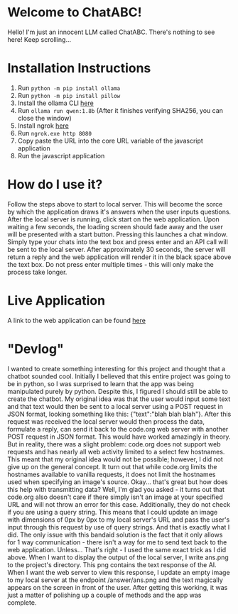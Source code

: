 # Welcome to ChatABC!

Hello! I'm just an innocent LLM called ChatABC. There's nothing to see here! Keep scrolling...


# Installation Instructions

 1. Run ````python -m pip install ollama````
 2. Run ``python -m pip install pillow``
 3. Install the ollama CLI [here](https://ollama.com/download/OllamaSetup.exe)
 4. Run ````ollama run qwen:1.8b```` (After it finishes verifying SHA256, you can close the window)
 5. Install ngrok [here](https://ngrok.com/)
 6. Run ````ngrok.exe http 8080````
 7. Copy paste the URL into the core URL variable of the javascript application
 8. Run the javascript application

# How do I use it?

Follow the steps above to start to local server. This will become the sorce by which the application draws it's answers when the user inputs questions. After the local server is running, click start on the web application. Upon waiting a few seconds, the loading screen should fade away and the user will be presented with a start button. Pressing this launches a chat window. Simply type your chats into the text box and press enter and an API call will be sent to the local server. After approximately 30 seconds, the server will return a reply and the web application will render it in the black space above the text box. Do not press enter multiple times - this will only make the process take longer.

# Live Application

A link to the web application can be found [here](https://studio.code.org/projects/applab/YvT1JCEPzOhe3nEVK9zztcyW5_n71eTiMDkcvpm4qI8)

# "Devlog"

I wanted to create something interesting for this project and thought that a chatbot sounded cool. Initially I believed that this entire project was going to be in python, so I was surprised to learn that the app was being manipulated purely by python. Despite this, I figured I  should still be able to create the chatbot. My original idea was that the user would input some text and that text would then be sent to a local server using a POST request in JSON format, looking something like this: {"text":"blah blah blah"}. After this request was received the local server would then process the data, formulate a reply, can send it back to the code.org web server with another POST request in JSON format. This would have worked amazingly in theory. But in reality, there was a slight problem: code.org does not support web requests and has nearly all web activity limited to a select few hostnames. This meant that my original idea would not be possible; however, I did not give up on the general concept. It turn out that while code.org limits the hostnames available to vanilla requests, it does not limit the hostnames used when specifying an image's source. Okay... that's great but how does this help with transmitting data? Well, I'm glad you asked - it turns out that code.org also doesn't care if there simply isn't an image at your specified URL and will not throw an error for this case. Additionally, they do not check if you are using a query string. This means that I could update an image with dimensions of 0px by 0px to my local server's URL and pass the user's input through this request by use of query strings. And that is exactly what I did. The only issue with this bandaid solution is the fact that it only allows for 1 way communication - there isn't a way for me to send text back to the web application. Unless... That's right - I used the same exact trick as I did above. When I want to display the output of the local server, I write ans.png to the project's directory. This png contains the text response of the AI. When I want the web server to view this response, I update an empty image to my local server at the endpoint /answer/ans.png and the text magically appears on the screen in front of the user. After getting this working, it was just a matter of polishing up a couple of methods and the app was complete.
